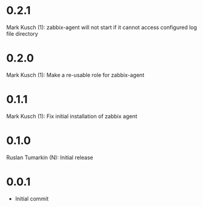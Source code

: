 # 0.2.1

Mark Kusch (1):
      zabbix-agent will not start if it cannot access configured log file directory

# 0.2.0

Mark Kusch (1):
      Make a re-usable role for zabbix-agent

# 0.1.1

Mark Kusch (1):
      Fix initial installation of zabbix agent

# 0.1.0

Ruslan Tumarkin (N):
      Initial release

# 0.0.1

* Initial commit


<!-- vim: set nofen ts=4 sw=4 et: -->
